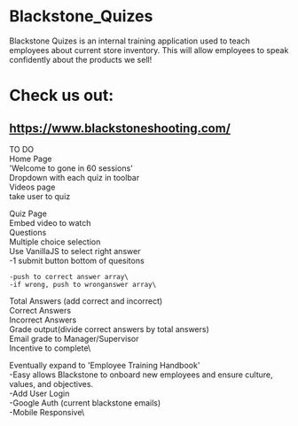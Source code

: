 # Blackstone_Quizes

Blackstone Quizes is an internal training application used to teach employees about current store inventory.  This will allow employees to speak confidently about the products we sell!

# Check us out:

## https://www.blackstoneshooting.com/

TO DO\
Home Page\
'Welcome to gone in 60 sessions'\
Dropdown with each quiz in toolbar\
Videos page\
take user to quiz

Quiz Page\
  Embed video to watch\
  Questions\
  Multiple choice selection\
  Use VanillaJS to select right answer\
  -1 submit button bottom of quesitons


    -push to correct answer array\
    -if wrong, push to wronganswer array\
  Total Answers (add correct and incorrect)\
  Correct Answers\
  Incorrect Answers\
  Grade output(divide correct answers by total answers)\
  Email grade to Manager/Supervisor\
    Incentive to complete\

Eventually expand to 'Employee Training Handbook'\
  -Easy allows Blackstone to onboard new employees and ensure culture, values, and objectives.\
  -Add User Login\
    -Google Auth (current blackstone emails)\
  -Mobile Responsive\
